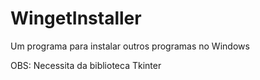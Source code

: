 # WingetInstaller
Um programa para instalar outros programas no Windows

OBS: Necessita da biblioteca Tkinter
